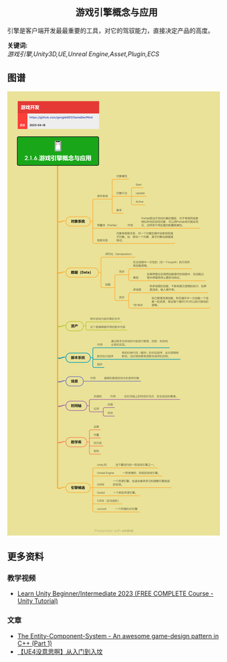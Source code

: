 <h2 align="center">游戏引擎概念与应用</h2>
<p>
引擎是客户端开发最最重要的工具，对它的驾驭能力，直接决定产品的高度。
</p>

**关键词:**<br/>
*游戏引擎,Unity3D,UE,Unreal Engine,Asset,Plugin,ECS*

## 图谱
![图片加载中...](../../exports/2.1.6.游戏引擎概念与应用.png?raw=true)

## 更多资料
### 教学视频
* [Learn Unity Beginner/Intermediate 2023 (FREE COMPLETE Course - Unity Tutorial)](https://www.youtube.com/watch?v=AmGSEH7QcDg)

### 文章
* [The Entity-Component-System - An awesome game-design pattern in C++ (Part 1)](https://www.gamedeveloper.com/design/the-entity-component-system---an-awesome-game-design-pattern-in-c-part-1-)
* [【UE4没意思啊】从入门到入坟](https://zhuanlan.zhihu.com/p/196363738)